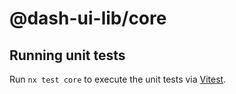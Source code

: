 # @dash-ui-lib/core



## Running unit tests

Run `nx test core` to execute the unit tests via [Vitest](https://vitest.dev/).
